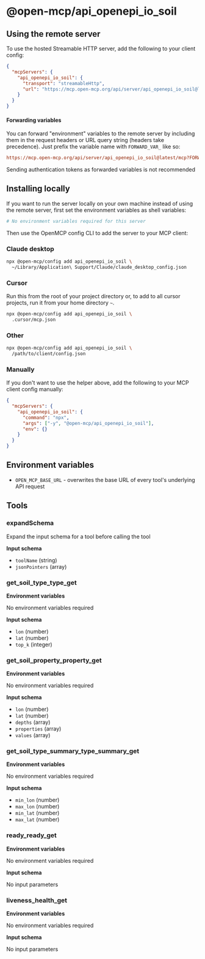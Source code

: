 # @open-mcp/api_openepi_io_soil

## Using the remote server

To use the hosted Streamable HTTP server, add the following to your client config:

```json
{
  "mcpServers": {
    "api_openepi_io_soil": {
      "transport": "streamableHttp",
      "url": "https://mcp.open-mcp.org/api/server/api_openepi_io_soil@latest/mcp"
    }
  }
}
```

#### Forwarding variables

You can forward "environment" variables to the remote server by including them in the request headers or URL query string (headers take precedence). Just prefix the variable name with `FORWARD_VAR_` like so:

```ini
https://mcp.open-mcp.org/api/server/api_openepi_io_soil@latest/mcp?FORWARD_VAR_OPEN_MCP_BASE_URL=https%3A%2F%2Fapi.example.com
```

<Callout title="Security" type="warn">
  Sending authentication tokens as forwarded variables is not recommended
</Callout>

## Installing locally

If you want to run the server locally on your own machine instead of using the remote server, first set the environment variables as shell variables:

```bash
# No environment variables required for this server
```

Then use the OpenMCP config CLI to add the server to your MCP client:

### Claude desktop

```bash
npx @open-mcp/config add api_openepi_io_soil \
  ~/Library/Application\ Support/Claude/claude_desktop_config.json
```

### Cursor

Run this from the root of your project directory or, to add to all cursor projects, run it from your home directory `~`.

```bash
npx @open-mcp/config add api_openepi_io_soil \
  .cursor/mcp.json
```

### Other

```bash
npx @open-mcp/config add api_openepi_io_soil \
  /path/to/client/config.json
```

### Manually

If you don't want to use the helper above, add the following to your MCP client config manually:

```json
{
  "mcpServers": {
    "api_openepi_io_soil": {
      "command": "npx",
      "args": ["-y", "@open-mcp/api_openepi_io_soil"],
      "env": {}
    }
  }
}
```

## Environment variables

- `OPEN_MCP_BASE_URL` - overwrites the base URL of every tool's underlying API request


## Tools

### expandSchema

Expand the input schema for a tool before calling the tool

**Input schema**

- `toolName` (string)
- `jsonPointers` (array)

### get_soil_type_type_get

**Environment variables**

No environment variables required

**Input schema**

- `lon` (number)
- `lat` (number)
- `top_k` (integer)

### get_soil_property_property_get

**Environment variables**

No environment variables required

**Input schema**

- `lon` (number)
- `lat` (number)
- `depths` (array)
- `properties` (array)
- `values` (array)

### get_soil_type_summary_type_summary_get

**Environment variables**

No environment variables required

**Input schema**

- `min_lon` (number)
- `max_lon` (number)
- `min_lat` (number)
- `max_lat` (number)

### ready_ready_get

**Environment variables**

No environment variables required

**Input schema**

No input parameters

### liveness_health_get

**Environment variables**

No environment variables required

**Input schema**

No input parameters
